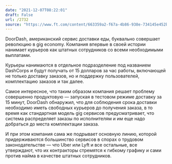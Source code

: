 ```yaml
---
date: "2021-12-07T08:22:01"
draft: False
url: /2732
source: "https://www.ft.com/content/663359a2-f67a-4b86-938e-734145e452b0"
---
```


DoorDash, американский сервис доставки еды, буквально совершает революцию в gig economy. Компания впервые в своей истории нанимает курьеров как штатных сотрудников со всеми необходимыми выплатами.

Курьеры нанимаются в отдельное подразделение под названием DashCorps и будут получать от 15 долларов за час работы, включающей не только доставку заказов, но и поддержку пользователей, комплектацию заказов и так далее.

Самое интересное, что таким образом компания решает проблему совершенно продуктовую — запуская в тестовом режиме доставку за 15 минут, DoorDash обнаружил, что для соблюдения срока доставки необходимо иметь свободных курьеров до получения заказа, в то время как стандартная модель gig сервисов предусматривает, что система распределяет заказы по исполнителям и им еще надо добраться до места комплектации заказа.

И при этом компания сама же подрывает основную линию, которой придерживаются большинство сервисов в спорах о трудовом законодательстве — что Uber или Lyft и все остальные, все утверждают, что их контракторы стремятся к гибкому графику и сами против найма в качестве штатных сотрудников.
